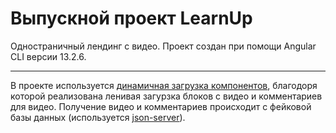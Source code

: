 # Выпускной проект LearnUp
Одностраничный лендинг с видео.
Проект создан при помощи Angular CLI версии 13.2.6.
____
В проекте используется [динамичная загрузка компонентов](https://angular.io/guide/dynamic-component-loader#dynamic-component-loading), благодоря которой реализована ленивая загурзка блоков с видео и комментариев для видео. Получение видео и комментариев происходит с фейковой базы данных (используется [json-server](https://www.npmjs.com/package/json-server)).
